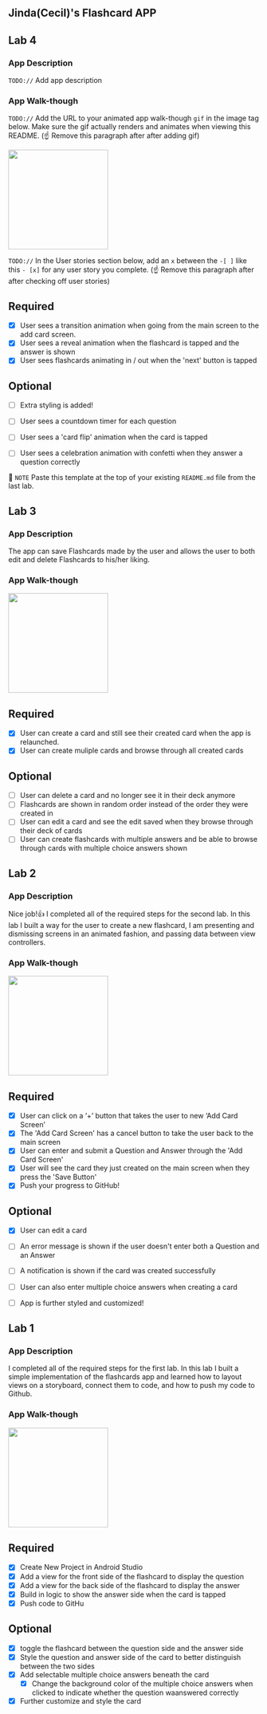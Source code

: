 ## Jinda(Cecil)'s Flashcard APP

## Lab 4

### App Description
`TODO://` Add app description

### App Walk-though
`TODO://` Add the URL to your animated app walk-though `gif` in the image tag below. Make sure the gif actually renders and animates when viewing this README. (☝️ Remove this paragraph after after adding gif)

<img src="https://github.com/jzhang9632/Cecil-Flashcard-App/blob/d4d5c27224f9d1b4e1dded83b275ff5b1c4e1f3b/lab4.gif" width=200><br>

`TODO://` In the User stories section below, add an `x` between the `-[ ]` like this `- [x]` for any user story you complete. (☝️ Remove this paragraph after after checking off user stories)

## Required
- [x] User sees a transition animation when going from the main screen to the add card screen.
- [x] User sees a reveal animation when the flashcard is tapped and the answer is shown
- [x] User sees flashcards animating in / out when the 'next' button is tapped

## Optional
- [ ] Extra styling is added!
- [ ] User sees a countdown timer for each question
- [ ] User sees a 'card flip' animation when the card is tapped
- [ ] User sees a celebration animation with confetti when they answer a question correctly



📝 `NOTE` Paste this template at the top of your existing `README.md` file from the last lab.

## Lab 3

### App Description
The app can save Flashcards made by the user and allows the user to both edit and delete Flashcards to his/her liking.

### App Walk-though


<!-- <img src="https://github.com/jzhang9632/Cecil-Flashcard-App/blob/main/lab3.gif" width=200><br> -->
<img src="https://github.com/jzhang9632/Cecil-Flashcard-App/blob/247ca1b716047ad49b11e101ff1af9af604262b0/lab3.gif" width=200><br>


## Required
- [x] User can create a card and still see their created card when the app is relaunched.
- [x] User can create muliple cards and browse through all created cards

## Optional
- [ ] User can delete a card and no longer see it in their deck anymore
- [ ] Flashcards are shown in random order instead of the order they were created in
- [ ] User can edit a card and see the edit saved when they browse through their deck of cards
- [ ] User can create flashcards with multiple answers and be able to browse through cards with multiple choice answers shown

## Lab 2

### App Description
Nice job!👍 I completed all of the required steps for the second lab. In this lab I built a way for the user to create a new flashcard, I am presenting and dismissing screens in an animated fashion, and passing data between view controllers.

### App Walk-though
<img src="https://github.com/jzhang9632/Cecil-Flashcard-App/raw/main/lab2.gif" width=200><br>


## Required
- [x] User can click on a ‘+’ button that takes the user to new ‘Add Card Screen’
- [x] The 'Add Card Screen' has a cancel button to take the user back to the main screen
- [x] User can enter and submit a Question and Answer through the 'Add Card Screen'
- [x] User will see the card they just created on the main screen when they press the 'Save Button'
- [x] Push your progress to GitHub!

## Optional
- [x] User can edit a card
- [ ] An error message is shown if the user doesn't enter both a Question and an Answer
- [ ] A notification is shown if the card was created successfully
- [ ] User can also enter multiple choice answers when creating a card
- [ ] App is further styled and customized!


## Lab 1

### App Description
I completed all of the required steps for the first lab. In this lab I built a simple implementation of the flashcards app and learned how to layout views on a storyboard, connect them to code, and how to push my code to Github.

### App Walk-though

<img src="https://github.com/jzhang9632/Cecil-Flashcard-App/blob/main/lab1.gif" width=200><br>

## Required
- [x] Create New Project in Android Studio
- [x] Add a view for the front side of the flashcard to display the question
- [x] Add a view for the back side of the flashcard to display the answer
- [x] Build in logic to show the answer side when the card is tapped
- [x] Push code to GitHu
## Optional
- [x] toggle the flashcard between the question side and the answer side
- [x] Style the question and answer side of the card to better distinguish between the two sides
- [x] Add selectable multiple choice answers beneath the card
   - [x] Change the background color of the multiple choice answers when clicked to indicate whether the question waanswered correctly
- [x] Further customize and style the card
